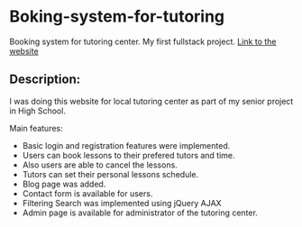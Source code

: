 # Boking-system-for-tutoring
Booking system for tutoring center. My first fullstack project. [Link to the website](u70739na.beget.tech/)
## Description:
I was doing this website for local tutoring center as part of my senior project in High School. 

Main features:
- Basic login and registration features were implemented.
- Users can book lessons to their prefered tutors and time.
- Also users are able to cancel the lessons.
- Tutors can set their personal lessons schedule. 
- Blog page was added.
- Contact form is available for users.
- Filtering Search was implemented using jQuery AJAX
- Admin page is available for administrator of the tutoring center. 
